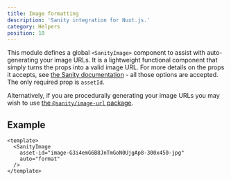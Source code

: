 ```yaml
---
title: Image formatting
description: 'Sanity integration for Nuxt.js.'
category: Helpers
position: 10
---
```


This module defines a global `<SanityImage>` component to assist with auto-generating your image URLs. It is a lightweight functional component that simply turns the props into a valid image URL. For more details on the props it accepts, see [the Sanity documentation](https://www.sanity.io/docs/image-urls) - all those options are accepted. The only required prop is `assetId`.

Alternatively, if you are procedurally generating your image URLs you may wish to use [the `@sanity/image-url` package](https://github.com/sanity-io/image-url).

## Example

```vue
<template>
  <SanityImage
    asset-id="image-G3i4emG6B8JnTmGoN0UjgAp8-300x450-jpg"
    auto="format"
  />
</template>
```
